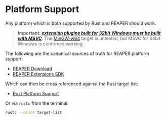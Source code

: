 # Platform Support

Any platform which is both supported by Rust and REAPER should work.

> **Important**: [_**extension plugins built for 32bit Windows must be built with MSVC**_](https://www.reaper.fm/sdk/plugin/plugin.php).
> The [MinGW-w64](https://www.mingw-w64.org/) target is untested, but MSVC for 64bit Windows is confirmed working.

The following are the canonical sources of truth for REAPER platform support:

- [REAPER Download](https://www.reaper.fm/download.php)
- [REAPER Extensions SDK](https://www.reaper.fm/sdk/plugin/plugin.php)

Which can then be cross referenced against the Rust target list:

- [Rust Platform Support](https://doc.rust-lang.org/rustc/platform-support.html)

Or via `rustc` from the terminal:
```sh
rustc --print target-list
```
